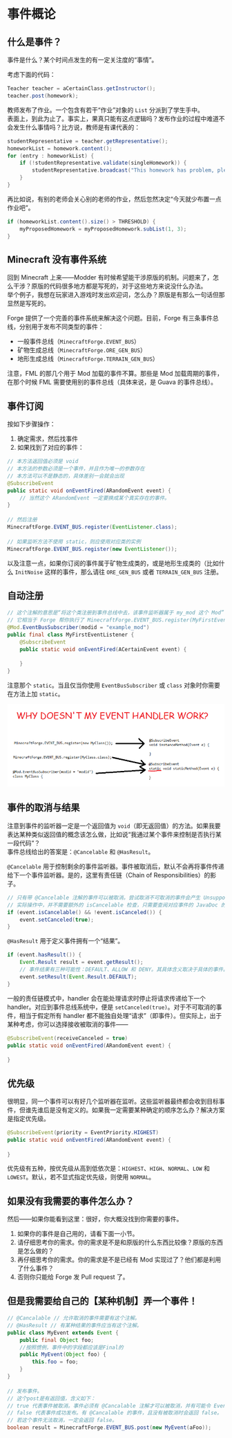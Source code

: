 # 事件概论

## 什么是事件？

事件是什么？某个时间点发生的有一定关注度的“事情”。

考虑下面的代码：

```java
Teacher teacher = aCertainClass.getInstructor();
teacher.post(homework);
```

教师发布了作业。一个包含有若干“作业”对象的 `List` 分派到了学生手中。  
表面上，到此为止了。事实上，果真只能有这点逻辑吗？发布作业的过程中难道不会发生什么事情吗？比方说，教师是有课代表的：

```java
studentRepresentative = teacher.getRepresentative();
homeworkList = homework.content();
for (entry : homeworkList) {
    if (!studentRepresentative.validate(singleHomework)) {
        studentRepresentative.broadcast("This homework has problem, please notify {} to fix it!", teacher);
    }
}
```

再比如说，有别的老师会关心别的老师的作业，然后忽然决定“今天就少布置一点作业吧”。

```java
if (homeworkList.content().size() > THRESHOLD) {
    myProposedHomework = myProposedHomework.subList(1, 3);
}
```

## Minecraft 没有事件系统

回到 Minecraft 上来——Modder 有时候希望能干涉原版的机制。问题来了，怎么干涉？原版的代码很多地方都是写死的，对于这些地方来说没什么办法。  
举个例子，我想在玩家进入游戏时发出欢迎词，怎么办？原版是有那么一句话但那显然是写死的。

Forge 提供了一个完善的事件系统来解决这个问题。目前，Forge 有三条事件总线，分别用于发布不同类型的事件：

  * 一般事件总线（`MinecraftForge.EVENT_BUS`）
  * 矿物生成总线（`MinecraftForge.ORE_GEN_BUS`）
  * 地形生成总线（`MinecraftForge.TERRAIN_GEN_BUS`）

注意，FML 的那几个用于 Mod 加载的事件不算。那些是 Mod 加载周期的事件，在那个时候 FML 需要使用别的事件总线（具体来说，是 Guava 的事件总线）。

## 事件订阅
按如下步骤操作：

1. 确定需求，然后找事件
2. 如果找到了对应的事件：

```java
// 本方法返回值必须是 void
// 本方法的参数必须是一个事件，并且作为唯一的参数存在
// 本方法可以不是静态的，具体差别一会就会出现
@SubscribeEvent
public static void onEventFired(ARandomEvent event) {
    // 当然这个 ARandomEvent 一定要换成某个真实存在的事件。
}

// 然后注册
MinecraftForge.EVENT_BUS.register(EventListener.class);

// 如果监听方法不使用 static，则应使用对应类的实例
MinecraftForge.EVENT_BUS.register(new EventListener());
```

以及注意一点，如果你订阅的事件属于矿物生成类的，或是地形生成类的（比如什么 `InitNoise` 这样的事件，那么请往 `ORE_GEN_BUS` 或者 `TERRAIN_GEN_BUS` 注册。

## 自动注册

```java
// 这个注解的意思是“将这个类注册到事件总线中去，该事件监听器属于 my_mod 这个 Mod”
// 它相当于 Forge 帮你执行了 MinecraftForge.EVENT_BUS.register(MyFirstEventListener.class)
@Mod.EventBusSubscriber(modid = "example_mod")
public final class MyFirstEventListener {
    @SubscribeEvent
    public static void onEventFired(ACertainEvent event) {

    }
}
```

注意那个 `static`。当且仅当你使用 `EventBusSubscriber` 或 `class` 对象时你需要在方法上加 `static`。

![Courtesy to JamiesWhiteShirt](why-doesnt-my-event-handler-work.png)

## 事件的取消与结果

注意到事件的监听器一定是一个返回值为 `void`（即无返回值）的方法。如果我要表达某种类似返回值的概念该怎么做，比如说“我通过某个事件来控制是否执行某一段代码”？  
事件总线给出的答案是：`@Cancelable` 和 `@HasResult`。  

`@Cancelable` 用于控制剩余的事件监听器。事件被取消后，默认不会再将事件传递给下一个事件监听器。是的，这里有责任链（Chain of Responsibilities）的影子。

```java
// 只有带 @Cancelable 注解的事件可以被取消。尝试取消不可取消的事件会产生 UnsupportedOperationException。
// 实际操作中，并不需要额外的 isCancelable 检查，只需要查阅对应事件的 JavaDoc 的说明即可。
if (event.isCancelable() && !event.isCanceled()) {
    event.setCanceled(true);
}
```

`@HasResult` 用于定义事件拥有一个“结果”。

```java
if (event.hasResult()) {
    Event.Result result = event.getResult();
    // 事件结果有三种可能性：DEFAULT、ALLOW 和 DENY。其具体含义取决于具体的事件。
    event.setResult(Event.Result.DEFAULT);
}
```

一般的责任链模式中，handler 会在能处理请求时停止将请求传递给下一个 handler。<!-- TODO This is actually quoted from "Design Patterns: Elements of Reusable Object-Oriented Software", and thus we need proper citation -->对应到事件总线系统中，便是 `setCanceled(true)`。对于不可取消的事件，相当于假定所有 handler 都不能独自处理“请求”（即事件）。但实际上，出于某种考虑<!-- TODO Concerning about what? -->，你可以选择接收被取消的事件——

```java
@SubscribeEvent(receiveCanceled = true)
public static void onEventFired(ARandomEvent event) {

}
```

## 优先级

很明显，同一个事件可以有好几个监听器在监听。这些监听器最终都会收到目标事件，但谁先谁后是没有定义的。如果我一定需要某种确定的顺序怎么办？解决方案是指定优先级。

```java
@SubscribeEvent(priority = EventPriority.HIGHEST)
public static void onEventFired(ARandomEvent event) {

}
```

优先级有五种，按优先级从高到低依次是：`HIGHEST`、`HIGH`、`NORMAL`、`LOW` 和 `LOWEST`。默认，若不显式指定优先级，则使用 `NORMAL`。

## 如果没有我需要的事件怎么办？

然后——如果你能看到这里：很好，你大概没找到你需要的事件。

  1. 如果你的事件是自己用的，请看下面一小节。
  2. 请仔细思考你的需求。你的需求是不是和原版的什么东西比较像？原版的东西是怎么做的？
  3. 再仔细思考你的需求。你的需求是不是已经有 Mod 实现过了？他们都是利用了什么事件？
  3. 否则你只能给 Forge 发 Pull request 了。

## 但是我需要给自己的【某种机制】弄一个事件！

```java
// @Cancalable // 允许取消的事件需要有这个注解。
// @HasResult // 有某种结果的事件应当有这个注解。
public class MyEvent extends Event {
    public final Object foo;
    //按照惯例，事件中的字段都应该是Final的
    public MyEvent(Object foo) {
        this.foo = foo;
    }
}

// 发布事件。
// 这个post是有返回值，含义如下：
// true 代表事件被取消。事件必须有 @Cancalable 注解才可以被取消，并有可能令 EventBus.post 返回 true。
// false 代表事件成功发布。有 @Cancalable 的事件，且没有被取消时会返回 false。
// 若这个事件无法取消，一定会返回 false。
boolean result = MinecraftForge.EVENT_BUS.post(new MyEvent(aFoo));
```
